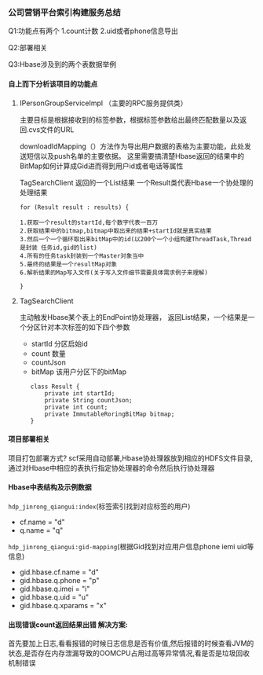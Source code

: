 ### 公司营销平台索引构建服务总结

Q1:功能点有两个 1.count计数 2.uid或者phone信息导出


Q2:部署相关


Q3:Hbase涉及到的两个表数据举例

#### 自上而下分析该项目的功能点

1. IPersonGroupServiceImpl （主要的RPC服务提供类）

   主要目标是根据接收到的标签参数，根据标签参数给出最终匹配数量以及返回.cvs文件的URL
   
   downloadIdMapping（）方法作为导出用户数据的表格为主要功能，此处发送短信以及push名单的主要依据。
   这里需要搞清楚Hbase返回的结果中的BitMap如何计算成Gid进而得到用户id或者电话等属性
   
   TagSearchClient 返回的一个List结果  一个Result类代表Hbase一个协处理的处理结果
   
   ```
   for (Result result : results) {
   
   1.获取一个result的startId,每个数字代表一百万
   2.获取结果中的bitmap,bitmap中取出来的结果+startId就是真实结果
   3.然后一个一个循环取出来bitMap中的id(以200个一个小组构建ThreadTask,Thread是封装 任务id,gid的list)
   4.所有的任务task封装到一个Master对象当中
   5.最终的结果是一个resultMap对象
   6.解析结果的Map写入文件(关于写入文件细节需要具体需求例子来理解)
   
   }
   ```
   
  
   
2. TagSearchClient 

   主动触发Hbase某个表上的EndPoint协处理器， 返回List<Result>结果，一个结果是一个分区针对本次标签的如下四个参数
   
   - startId 分区启始id
   - count 数量
   - countJson 
   - bitMap 该用户分区下的bitMap
   
   ```
      class Result {
          private int startId;
          private String countJson;
          private int count;
          private ImmutableRoringBitMap bitmap;
      }
      ```
   
   
#### 项目部署相关

项目打包部署方式? scf采用自动部署,Hbase协处理器放到相应的HDFS文件目录,通过对Hbase中相应的表执行指定协处理器的命令然后执行协处理器

#### Hbase中表结构及示例数据

`hdp_jinrong_qiangui:index`(标签索引找到对应标签的用户)

 - cf.name = "d"
 - q.name = "q"

`hdp_jinrong_qiangui:gid-mapping`(根据Gid找到对应用户信息phone iemi uid等信息)

  - gid.hbase.cf.name = "d"
  - gid.hbase.q.phone = "p"
  - gid.hbase.q.imei = "i"
  - gid.hbase.q.uid = "u"
  - gid.hbase.q.xparams = "x"

  
  
  
#### 出现错误count返回结果出错 解决方案:

首先要加上日志,看看报错的时候日志信息是否有价值,然后报错的时候查看JVM的状态,是否存在内存泄漏导致的OOMCPU占用过高等异常情况,看是否是垃圾回收机制错误  